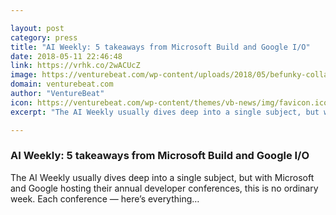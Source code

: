 ```yaml
---

layout: post
category: press
title: "AI Weekly: 5 takeaways from Microsoft Build and Google I/O"
date: 2018-05-11 22:46:48
link: https://vrhk.co/2wACUcZ
image: https://venturebeat.com/wp-content/uploads/2018/05/befunky-collage.jpg?fit=4088%2C2044&strip=all
domain: venturebeat.com
author: "VentureBeat"
icon: https://venturebeat.com/wp-content/themes/vb-news/img/favicon.ico
excerpt: "The AI Weekly usually dives deep into a single subject, but with Microsoft and Google hosting their annual developer conferences, this is no ordinary week. Each conference — here’s everything…"

---
```


### AI Weekly: 5 takeaways from Microsoft Build and Google I/O

The AI Weekly usually dives deep into a single subject, but with Microsoft and Google hosting their annual developer conferences, this is no ordinary week. Each conference — here’s everything…